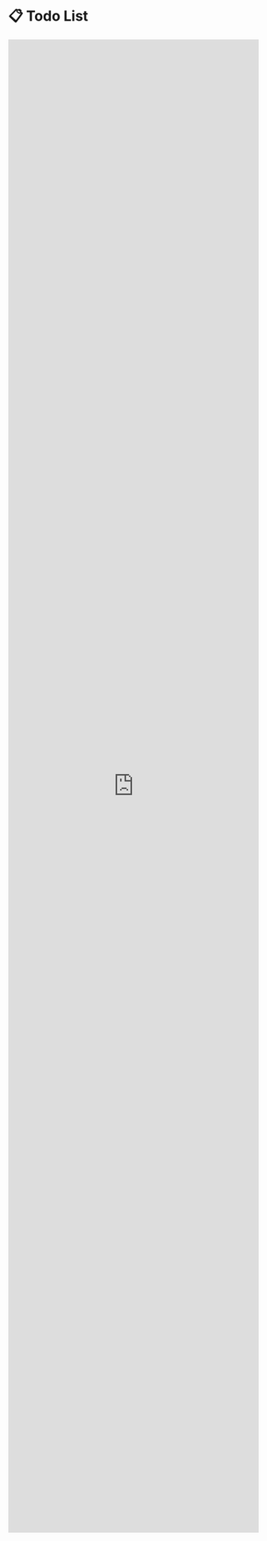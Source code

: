 # 📋 Todo List 


<iframe 
:onload="finishLoading()" 
style="width: 100%; height: 75vh;" 
frameBorder="0" src="https://hackmd.io/@GvMKByasRLiK0vYm1YB2EA/HkA58Be0P" 
/>



<q-inner-loading :showing="innerLoadingVar">
<q-spinner size="100px" color="primary" />
</q-inner-loading>

<script>
export default {
	data() {
	    return {
	    	innerLoadingVar: true
	    }
	},
	methods:{
		finishLoading(){
			setTimeout(()=>{
				this.innerLoadingVar=false}
			, 1000);
		}
	}
}
</script>